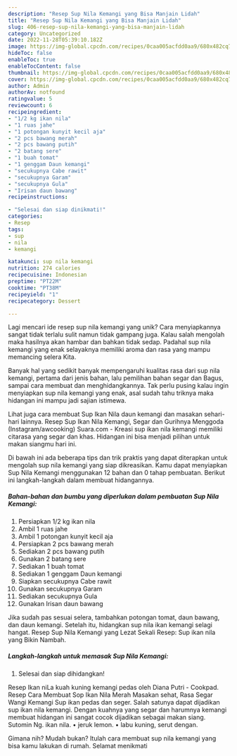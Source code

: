 ```yaml
---
description: "Resep Sup Nila Kemangi yang Bisa Manjain Lidah"
title: "Resep Sup Nila Kemangi yang Bisa Manjain Lidah"
slug: 406-resep-sup-nila-kemangi-yang-bisa-manjain-lidah
category: Uncategorized
date: 2022-11-28T05:39:10.182Z
image: https://img-global.cpcdn.com/recipes/0caa005acfdd0aa9/680x482cq70/sup-nila-kemangi-foto-resep-utama.jpg
hideToc: false
enableToc: true
enableTocContent: false
thumbnail: https://img-global.cpcdn.com/recipes/0caa005acfdd0aa9/680x482cq70/sup-nila-kemangi-foto-resep-utama.jpg
cover: https://img-global.cpcdn.com/recipes/0caa005acfdd0aa9/680x482cq70/sup-nila-kemangi-foto-resep-utama.jpg
author: Admin
authorAv: notfound
ratingvalue: 5
reviewcount: 6
recipeingredient:
- "1/2 kg ikan nila"
- "1 ruas jahe"
- "1 potongan kunyit kecil aja"
- "2 pcs bawang merah"
- "2 pcs bawang putih"
- "2 batang sere"
- "1 buah tomat"
- "1 genggam Daun kemangi"
- "secukupnya Cabe rawit"
- "secukupnya Garam"
- "secukupnya Gula"
- "Irisan daun bawang"
recipeinstructions:

- "Selesai dan siap dinikmati!"
categories:
- Resep
tags:
- sup
- nila
- kemangi

katakunci: sup nila kemangi 
nutrition: 274 calories
recipecuisine: Indonesian
preptime: "PT22M"
cooktime: "PT38M"
recipeyield: "1"
recipecategory: Dessert

---
```





Lagi mencari ide resep sup nila kemangi yang unik? Cara menyiapkannya sangat tidak terlalu sulit namun tidak gampang juga. Kalau salah mengolah maka hasilnya akan hambar dan bahkan tidak sedap. Padahal sup nila kemangi yang enak selayaknya memiliki aroma dan rasa yang mampu memancing selera Kita.





Banyak hal yang sedikit banyak mempengaruhi kualitas rasa dari sup nila kemangi, pertama dari jenis bahan, lalu pemilihan bahan segar dan Bagus, sampai cara membuat dan menghidangkannya. Tak perlu pusing kalau ingin menyiapkan sup nila kemangi yang enak,      asal sudah tahu triknya maka hidangan ini mampu jadi sajian istimewa.














Lihat juga cara membuat Sup Ikan Nila daun kemangi dan masakan sehari-hari lainnya. Resep Sup Ikan Nila Kemangi, Segar dan Gurihnya Menggoda (Instagram/awcooking) Suara.com - Kreasi sup ikan nila kemangi memiliki citarasa yang segar dan khas. Hidangan ini bisa menjadi pilihan untuk makan siangmu hari ini.






Di bawah ini ada beberapa tips dan trik praktis yang dapat diterapkan untuk mengolah sup nila kemangi yang siap dikreasikan. Kamu dapat menyiapkan Sup Nila Kemangi menggunakan 12 bahan dan 0 tahap pembuatan. Berikut ini langkah-langkah dalam membuat hidangannya.

<!--inarticleads1-->

##### Bahan-bahan dan bumbu yang diperlukan dalam pembuatan Sup Nila Kemangi:

1. Persiapkan 1/2 kg ikan nila
1. Ambil 1 ruas jahe
1. Ambil 1 potongan kunyit kecil aja
1. Persiapkan 2 pcs bawang merah
1. Sediakan 2 pcs bawang putih
1. Gunakan 2 batang sere
1. Sediakan 1 buah tomat
1. Sediakan 1 genggam Daun kemangi
1. Siapkan secukupnya Cabe rawit
1. Gunakan secukupnya Garam
1. Sediakan secukupnya Gula
1. Gunakan Irisan daun bawang


Jika sudah pas sesuai selera, tambahkan potongan tomat, daun bawang, dan daun kemangi. Setelah itu, hidangkan sup nila ikan kemangi selagi hangat. Resep Sup Nila Kemangi yang Lezat Sekali Resep: Sup ikan nila yang Bikin Nambah. 

<!--inarticleads2-->

##### Langkah-langkah untuk memasak Sup Nila Kemangi:


1. Selesai dan siap dihidangkan!

Resep Ikan niLa kuah kuning kemangi pedas oleh Diana Putri - Cookpad. Resep Cara Membuat Sop Ikan Nila Merah Masakan sehat, Rasa Segar Wangi Kemangi Sup ikan pedas dan seger. Salah satunya dapat dijadikan sup ikan nila kemangi. Dengan kuahnya yang segar dan harumnya kemangi membuat hidangan ini sangat cocok dijadikan sebagai makan siang. Sutomin Ng. ikan nila. • jeruk lemon. • labu kuning, serut dengan. 

Gimana nih? Mudah bukan? Itulah cara membuat sup nila kemangi yang bisa kamu lakukan di rumah. Selamat menikmati

